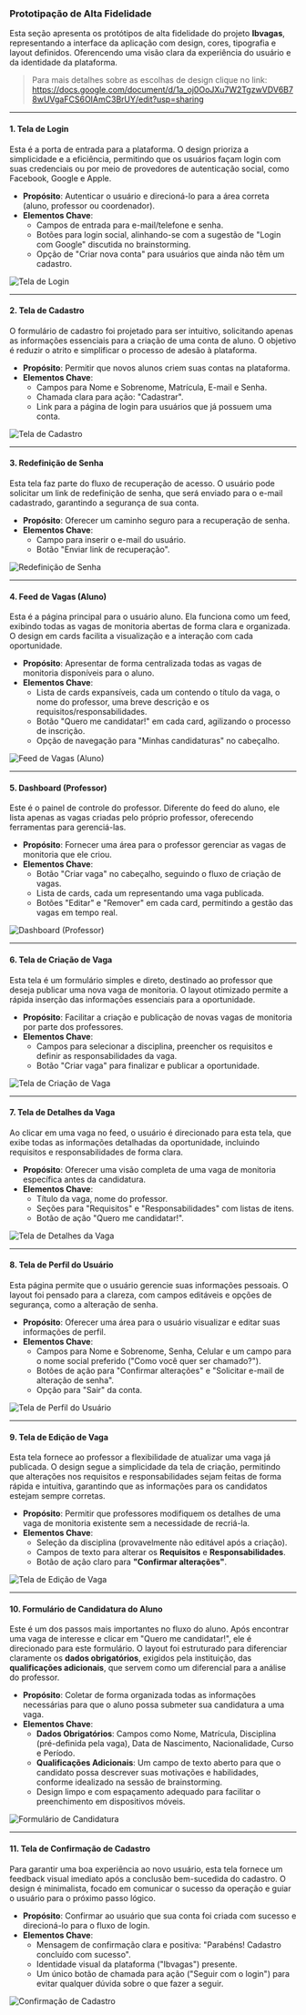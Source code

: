 ### Prototipação de Alta Fidelidade

Esta seção apresenta os protótipos de alta fidelidade do projeto **Ibvagas**, representando a interface da aplicação com design, cores, tipografia e layout definidos. Oferencendo uma visão clara da experiência do usuário e da identidade da plataforma.

> Para mais detalhes sobre as escolhas de design clique no link: <a href="https://docs.google.com/document/d/1a_oj0OoJXu7W2TgzwVDV6B78wUVgaFCS6OIAmC3BrUY/edit?usp=sharing" target="_blank" rel="noopener noreferrer">https://docs.google.com/document/d/1a_oj0OoJXu7W2TgzwVDV6B78wUVgaFCS6OIAmC3BrUY/edit?usp=sharing</a>

---

#### **1. Tela de Login**

Esta é a porta de entrada para a plataforma. O design prioriza a simplicidade e a eficiência, permitindo que os usuários façam login com suas credenciais ou por meio de provedores de autenticação social, como Facebook, Google e Apple.

* **Propósito**: Autenticar o usuário e direcioná-lo para a área correta (aluno, professor ou coordenador).
* **Elementos Chave**:
    * Campos de entrada para e-mail/telefone e senha.
    * Botões para login social, alinhando-se com a sugestão de "Login com Google" discutida no brainstorming.
    * Opção de "Criar nova conta" para usuários que ainda não têm um cadastro.

![Tela de Login](./assets/0002.jpg)

---

#### **2. Tela de Cadastro**

O formulário de cadastro foi projetado para ser intuitivo, solicitando apenas as informações essenciais para a criação de uma conta de aluno. O objetivo é reduzir o atrito e simplificar o processo de adesão à plataforma.

* **Propósito**: Permitir que novos alunos criem suas contas na plataforma.
* **Elementos Chave**:
    * Campos para Nome e Sobrenome, Matrícula, E-mail e Senha.
    * Chamada clara para ação: "Cadastrar".
    * Link para a página de login para usuários que já possuem uma conta.

![Tela de Cadastro](./assets/0003.jpg)

---

#### **3. Redefinição de Senha**

Esta tela faz parte do fluxo de recuperação de acesso. O usuário pode solicitar um link de redefinição de senha, que será enviado para o e-mail cadastrado, garantindo a segurança de sua conta.

* **Propósito**: Oferecer um caminho seguro para a recuperação de senha.
* **Elementos Chave**:
    * Campo para inserir o e-mail do usuário.
    * Botão "Enviar link de recuperação".

![Redefinição de Senha](./assets/0008.jpg)

---

#### **4. Feed de Vagas (Aluno)**

Esta é a página principal para o usuário aluno. Ela funciona como um feed, exibindo todas as vagas de monitoria abertas de forma clara e organizada. O design em cards facilita a visualização e a interação com cada oportunidade.

* **Propósito**: Apresentar de forma centralizada todas as vagas de monitoria disponíveis para o aluno.
* **Elementos Chave**:
    * Lista de cards expansíveis, cada um contendo o título da vaga, o nome do professor, uma breve descrição e os requisitos/responsabilidades.
    * Botão "Quero me candidatar!" em cada card, agilizando o processo de inscrição.
    * Opção de navegação para "Minhas candidaturas" no cabeçalho.

![Feed de Vagas (Aluno)](./assets/0004.jpg)

---

#### **5. Dashboard (Professor)**

Este é o painel de controle do professor. Diferente do feed do aluno, ele lista apenas as vagas criadas pelo próprio professor, oferecendo ferramentas para gerenciá-las.

* **Propósito**: Fornecer uma área para o professor gerenciar as vagas de monitoria que ele criou.
* **Elementos Chave**:
    * Botão "Criar vaga" no cabeçalho, seguindo o fluxo de criação de vagas.
    * Lista de cards, cada um representando uma vaga publicada.
    * Botões "Editar" e "Remover" em cada card, permitindo a gestão das vagas em tempo real.

![Dashboard (Professor)](./assets/0005.jpg)

---

#### **6. Tela de Criação de Vaga**

Esta tela é um formulário simples e direto, destinado ao professor que deseja publicar uma nova vaga de monitoria. O layout otimizado permite a rápida inserção das informações essenciais para a oportunidade.

* **Propósito**: Facilitar a criação e publicação de novas vagas de monitoria por parte dos professores.
* **Elementos Chave**:
    * Campos para selecionar a disciplina, preencher os requisitos e definir as responsabilidades da vaga.
    * Botão "Criar vaga" para finalizar e publicar a oportunidade.

![Tela de Criação de Vaga](./assets/0006.jpg)

---

#### **7. Tela de Detalhes da Vaga**

Ao clicar em uma vaga no feed, o usuário é direcionado para esta tela, que exibe todas as informações detalhadas da oportunidade, incluindo requisitos e responsabilidades de forma clara.

* **Propósito**: Oferecer uma visão completa de uma vaga de monitoria específica antes da candidatura.
* **Elementos Chave**:
    * Título da vaga, nome do professor.
    * Seções para "Requisitos" e "Responsabilidades" com listas de itens.
    * Botão de ação "Quero me candidatar!".

![Tela de Detalhes da Vaga](./assets/0009.jpg)

---

#### **8. Tela de Perfil do Usuário**

Esta página permite que o usuário gerencie suas informações pessoais. O layout foi pensado para a clareza, com campos editáveis e opções de segurança, como a alteração de senha.

* **Propósito**: Oferecer uma área para o usuário visualizar e editar suas informações de perfil.
* **Elementos Chave**:
    * Campos para Nome e Sobrenome, Senha, Celular e um campo para o nome social preferido ("Como você quer ser chamado?").
    * Botões de ação para "Confirmar alterações" e "Solicitar e-mail de alteração de senha".
    * Opção para "Sair" da conta.

![Tela de Perfil do Usuário](./assets/0007.jpg)

---

#### **9. Tela de Edição de Vaga**

Esta tela fornece ao professor a flexibilidade de atualizar uma vaga já publicada. O design segue a simplicidade da tela de criação, permitindo que alterações nos requisitos e responsabilidades sejam feitas de forma rápida e intuitiva, garantindo que as informações para os candidatos estejam sempre corretas.

* **Propósito**: Permitir que professores modifiquem os detalhes de uma vaga de monitoria existente sem a necessidade de recriá-la.
* **Elementos Chave**:
    * Seleção da disciplina (provavelmente não editável após a criação).
    * Campos de texto para alterar os **Requisitos** e **Responsabilidades**.
    * Botão de ação claro para **"Confirmar alterações"**.

![Tela de Edição de Vaga](./assets/0010.jpg)

---

#### **10. Formulário de Candidatura do Aluno**

Este é um dos passos mais importantes no fluxo do aluno. Após encontrar uma vaga de interesse e clicar em "Quero me candidatar!", ele é direcionado para este formulário. O layout foi estruturado para diferenciar claramente os **dados obrigatórios**, exigidos pela instituição, das **qualificações adicionais**, que servem como um diferencial para a análise do professor.

* **Propósito**: Coletar de forma organizada todas as informações necessárias para que o aluno possa submeter sua candidatura a uma vaga.
* **Elementos Chave**:
    * **Dados Obrigatórios**: Campos como Nome, Matrícula, Disciplina (pré-definida pela vaga), Data de Nascimento, Nacionalidade, Curso e Período.
    * **Qualificações Adicionais**: Um campo de texto aberto para que o candidato possa descrever suas motivações e habilidades, conforme idealizado na sessão de brainstorming.
    * Design limpo e com espaçamento adequado para facilitar o preenchimento em dispositivos móveis.

![Formulário de Candidatura](./assets/0013.jpg)

---

#### **11. Tela de Confirmação de Cadastro**

Para garantir uma boa experiência ao novo usuário, esta tela fornece um feedback visual imediato após a conclusão bem-sucedida do cadastro. O design é minimalista, focado em comunicar o sucesso da operação e guiar o usuário para o próximo passo lógico.

* **Propósito**: Confirmar ao usuário que sua conta foi criada com sucesso e direcioná-lo para o fluxo de login.
* **Elementos Chave**:
    * Mensagem de confirmação clara e positiva: "Parabéns! Cadastro concluído com sucesso".
    * Identidade visual da plataforma ("Ibvagas") presente.
    * Um único botão de chamada para ação ("Seguir com o login") para evitar qualquer dúvida sobre o que fazer a seguir.

![Confirmação de Cadastro](./assets/0012.jpg)